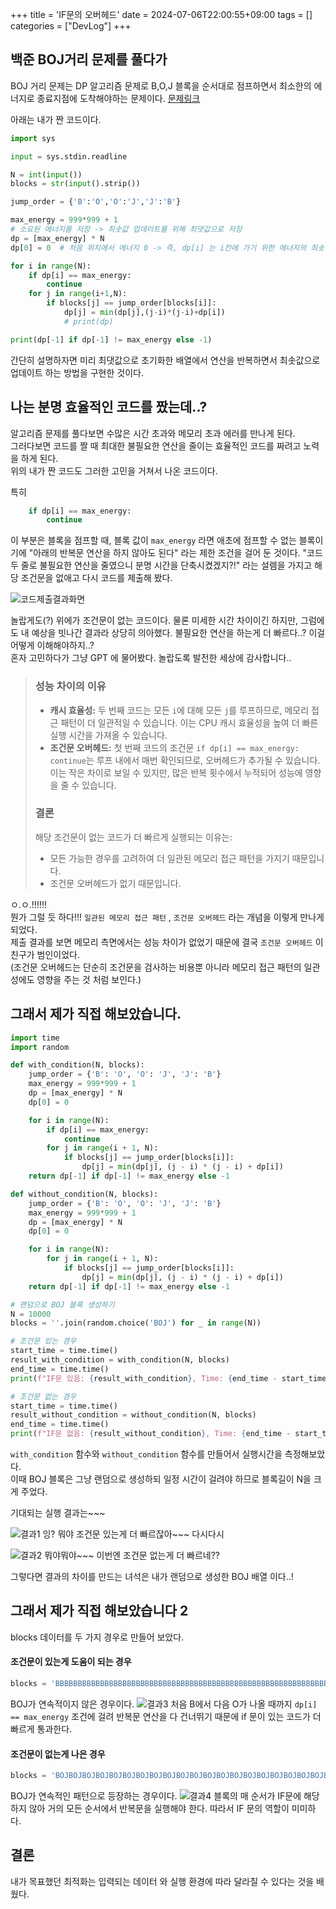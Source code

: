 +++
title = 'IF문의 오버헤드'
date = 2024-07-06T22:00:55+09:00
tags = []
categories = ["DevLog"]
+++

## 백준 BOJ거리 문제를 풀다가
BOJ 거리 문제는 DP 알고리즘 문제로 B,O,J 블록을 순서대로 점프하면서 최소한의 에너지로 종료지점에 도착해야하는 문제이다. [문제링크](https://www.acmicpc.net/problem/12026)  

아래는 내가 짠 코드이다. 

```python
import sys

input = sys.stdin.readline

N = int(input())
blocks = str(input().strip())

jump_order = {'B':'O','O':'J','J':'B'}

max_energy = 999*999 + 1
# 소요된 에너지를 저장 -> 최솟값 업데이트를 위해 최댓값으로 저장
dp = [max_energy] * N
dp[0] = 0  # 처음 위치에서 에너지 0 -> 즉, dp[i] 는 i칸에 가기 위한 에너지의 최솟값

for i in range(N):
    if dp[i] == max_energy:
        continue
    for j in range(i+1,N):
        if blocks[j] == jump_order[blocks[i]]:
            dp[j] = min(dp[j],(j-i)*(j-i)+dp[i])
            # print(dp)

print(dp[-1] if dp[-1] != max_energy else -1)
```
간단히 설명하자면 미리 최댓값으로 초기화한 배열에서 연산을 반복하면서 최솟값으로 업데이트 하는 방법을 구현한 것이다.  

## 나는 분명 효율적인 코드를 짰는데..?
알고리즘 문제를 풀다보면 수많은 시간 초과와 메모리 초과 에러를 만나게 된다.  
그러다보면 코드를 짤 때 최대한 불필요한 연산을 줄이는 효율적인 코드를 짜려고 노력을 하게 된다.  
위의 내가 짠 코드도 그러한 고민을 거쳐서 나온 코드이다.  

특히 
```python
    if dp[i] == max_energy:
        continue
```
이 부분은 블록을 점프할 때, 블록 값이 `max_energy` 라면 애초에 점프할 수 없는 블록이기에 "아래의 반복문 연산을 하지 않아도 된다" 라는 제한 조건을 걸어 둔 것이다. 
"코드 두 줄로 불필요한 연산을 줄였으니 분명 시간을 단축시켰겠지?!"  라는 설렘을 가지고 해당 조건문을 없애고 다시 코드를 제출해 봤다. 

![코드제출결과화면](/images/DevLog/12026.png)

놀랍게도(?) 위에가 조건문이 없는 코드이다. 물론 미세한 시간 차이이긴 하지만, 그럼에도 내 예상을 빗나간 결과라 상당히 의아했다. 불필요한 연산을 하는게 더 빠르다..? 이걸 어떻게 이해해야하지..?  
혼자 고민하다가 그냥 GPT 에 물어봤다. 놀랍도록 발전한 세상에 감사합니다..  

> ### 성능 차이의 이유
> - **캐시 효율성:** 두 번째 코드는 모든 `i`에 대해 모든 `j`를 루프하므로, 메모리 접근 패턴이 더 일관적일 수 있습니다. 이는 CPU 캐시 효율성을 높여 더 빠른 실행 시간을 가져올 수 있습니다.
> - **조건문 오버헤드:** 첫 번째 코드의 조건문 `if dp[i] == max_energy: continue`는 루프 내에서 매번 확인되므로, 오버헤드가 추가될 수 있습니다. 이는 작은 차이로 보일 수 있지만, 많은 반복 횟수에서 누적되어 성능에 영향을 줄 수 있습니다.
> ### 결론
>해당 조건문이 없는 코드가 더 빠르게 실행되는 이유는:
>- 모든 가능한 경우를 고려하여 더 일관된 메모리 접근 패턴을 가지기 때문입니다.
>- 조건문 오버헤드가 없기 때문입니다.

ㅇ.ㅇ.!!!!!!   
뭔가 그럴 듯 하다!!! 
`일관된 메모리 접근 패턴` , `조건문 오버헤드`  라는 개념을 이렇게 만나게 되었다.  
제출 결과를 보면 메모리 측면에서는 성능 차이가 없었기 때문에 결국 `조건문 오버헤드`  이 친구가 범인이었다.   
(조건문 오버헤드는 단순히 조건문을 검사하는 비용뿐 아니라 메모리 접근 패턴의 일관성에도 영향을 주는 것 처럼 보인다.)  

## 그래서 제가 직접 해보았습니다. 

```python
import time
import random

def with_condition(N, blocks):
    jump_order = {'B': 'O', 'O': 'J', 'J': 'B'}
    max_energy = 999*999 + 1
    dp = [max_energy] * N
    dp[0] = 0

    for i in range(N):
        if dp[i] == max_energy:
            continue
        for j in range(i + 1, N):
            if blocks[j] == jump_order[blocks[i]]:
                dp[j] = min(dp[j], (j - i) * (j - i) + dp[i])
    return dp[-1] if dp[-1] != max_energy else -1

def without_condition(N, blocks):
    jump_order = {'B': 'O', 'O': 'J', 'J': 'B'}
    max_energy = 999*999 + 1
    dp = [max_energy] * N
    dp[0] = 0

    for i in range(N):
        for j in range(i + 1, N):
            if blocks[j] == jump_order[blocks[i]]:
                dp[j] = min(dp[j], (j - i) * (j - i) + dp[i])
    return dp[-1] if dp[-1] != max_energy else -1

# 랜덤으로 BOJ 블록 생성하기 
N = 10000
blocks = ''.join(random.choice('BOJ') for _ in range(N))

# 조건문 있는 경우
start_time = time.time()
result_with_condition = with_condition(N, blocks)
end_time = time.time()
print(f"IF문 있음: {result_with_condition}, Time: {end_time - start_time:.6f} seconds")

# 조건문 없는 경우 
start_time = time.time()
result_without_condition = without_condition(N, blocks)
end_time = time.time()
print(f"IF문 없음: {result_without_condition}, Time: {end_time - start_time:.6f} seconds")
```

`with_condition`  함수와 `without_condition` 함수를 만들어서 실행시간을 측정해보았다.   
이때 BOJ 블록은 그냥 랜덤으로 생성하되 일정 시간이 걸려야 하므로 블록길이 N을 크게 주었다.  

기대되는 실행 결과는~~~

![결과1](/images/DevLog/12026_1.png) 
잉? 뭐야 조건문 있는게 더 빠르잖아~~~ 다시다시

![결과2](/images/DevLog/12026_2.png)
뭐야뭐야~~~ 이번엔 조건문 없는게 더 빠르네?? 

그렇다면 결과의 차이를 만드는 녀석은 내가 랜덤으로 생성한 BOJ 배열 이다..!  


## 그래서 제가 직접 해보았습니다 2
blocks 데이터를 두 가지 경우로 만들어 보았다.  

#### 조건문이 있는게 도움이 되는 경우 
```python
blocks = 'BBBBBBBBBBBBBBBBBBBBBBBBBBBBBBBBBBBBBBBBBBBBBBBBBBBBBBBBBBBBBBBBBBBBBBBBBBBBBBBBBBBBBBBBBBBBBBBBBBBBBBBBBBBBBBBBBBBBBJBOJ'
```
BOJ가 연속적이지 않은 경우이다. 
![결과3](/images/DevLog/12026_3.png)
처음 B에서 다음 O가 나올 때까지 `dp[i] == max_energy` 조건에 걸려 반복문 연산을 다 건너뛰기 때문에 if 문이 있는 코드가 더 빠르게 통과한다.  


#### 조건문이 없는게 나은 경우 

```python
blocks = 'BOJBOJBOJBOJBOJBOJBOJBOJBOJBOJBOJBOJBOJBOJBOJBOJBOJBOJBOJBOJBOJBOJBOJBOJBOJBOJBOJBOJBOJBOJBOJBOJBOJBOJBOJBOJBOJBOJBOJBOJJ'
```
BOJ가 연속적인 패턴으로 등장하는 경우이다. 
![결과4](/images/DevLog/12026_4.png)
블록의 매 순서가 IF문에 해당하지 않아 거의 모든 순서에서 반복문을 실행해야 한다.  따라서 IF 문의 역할이 미미하다.  

## 결론
내가 목표했던 최적화는 입력되는 데이터 와 실행 환경에 따라 달라질 수 있다는 것을 배웠다. 
